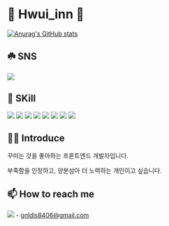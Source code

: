 # 🐣 Hwui_inn 🐥

[![Anurag's GitHub stats](https://github-readme-stats.vercel.app/api?username=Huwiinn)](https://github.com/Huwiinn/github-readme-stats)

## ☘️ SNS
<a href="https://velog.io/@hui0725" target="_blank">
<img src="https://img.shields.io/badge/Velog-20C997?style=flat&logo=velog&logoColor=white"/>
</a>


## 📕 SKill

<span>
  <img src="https://img.shields.io/badge/Html5-E34F26?style=flat&logo=Html5&logoColor=white"/>
  <img src="https://img.shields.io/badge/CSS3-1572B6?style=flat&logo=CSS3&logoColor=white"/>
  <img src="https://img.shields.io/badge/JavaScript-F7DF1E?style=flat&logo=JavaScript&logoColor=white"/>
  <img src="https://img.shields.io/badge/TypeScript-3178C6?style=flat&logo=TypeScript&logoColor=white"/>
  <img src="https://img.shields.io/badge/React-61DAFB?style=flat&logo=React&logoColor=white"/>  
  <img src="https://img.shields.io/badge/Next.js-000?style=flat&logo=Next.js&logoColor=white"/> 
  <img src="https://img.shields.io/badge/Firebase-FFCA28?style=flat&logo=Firebase&logoColor=white"/>
  <img src="https://img.shields.io/badge/Tailwind CSS-06B6D4?style=flat&logo=Tailwind CSS&logoColor=white"/>
</span>


## 🏌️‍♂️ Introduce

<div>
  <p>꾸미는 것을 좋아하는 프론트엔드 개발자입니다.</p>
  <p>부족함을 인정하고, 양분삼아 더 노력하는 개인이고 싶습니다. </p>
</div>

## 📫 How to reach me
<span>
<img src="https://img.shields.io/badge/Gmail-EA4335?style=flat&logo=Gmail&logoColor=white"/> -
</span>
<a href="mailto:gnldls8406@gmail.com">gnldls8406@gmail.com</a>


  

<!--
**Huwiinn/Huwiinn** is a ✨ _special_ ✨ repository because its `README.md` (this file) appears on your GitHub profile.

헤더 뱃지 달기 https://velog.io/@somm/Github-readme-%EA%BE%B8%EB%AF%B8%EA%B8%B0
깃헙 꾸미기 https://velog.io/@seondal/Github-Readme-%EA%BE%B8%EB%AF%B8%EA%B8%B0-%EC%B4%9D%EC%A0%95%EB%A6%AC#-%EB%B2%A8%EB%A1%9C%EA%B7%B8-%ED%8F%AC%EC%8A%A4%ED%8C%85-%EB%A6%AC%EB%93%9C%EB%AF%B8%EC%97%90-%EB%B3%B4%EC%97%AC%EC%A3%BC%EA%B8%B0

Here are some ideas to get you started:

- 🔭 I’m currently working on ...
- 🌱 I’m currently learning ...
- 👯 I’m looking to collaborate on ...
- 🤔 I’m looking for help with ...
- 💬 Ask me about ...
- 📫 How to reach me: ...
- 😄 Pronouns: ...
- ⚡ Fun fact: ...
-->
